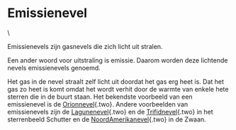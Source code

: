 # Emissienevel

\

Emissienevels zijn gasnevels die zich licht uit stralen.

Een ander woord voor uitstraling is emissie. Daarom worden deze
lichtende nevels emissienevels genoemd.

Het gas in de nevel straalt zelf licht uit doordat het gas erg heet is.
Dat het gas zo heet is komt omdat het wordt verhit door de warmte van
enkele hete sterren die in de buurt staan. Het bekendste voorbeeld van
een emissienevel is de [Orionnevel](orionnevel.html){.two}. Andere
voorbeelden van emissienevels zijn de
[Lagunenevel](lagunenevel.html){.two} en de
[Trifidnevel](trifidnevel.html){.two} in het sterrenbeeld Schutter en de
[NoordAmerikanevel](noordame.html){.two} in de Zwaan.
